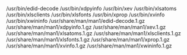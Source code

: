 /usr/bin/edid-decode
/usr/bin/xdpyinfo
/usr/bin/xev
/usr/bin/xlsatoms
/usr/bin/xlsclients
/usr/bin/xlsfonts
/usr/bin/xprop
/usr/bin/xvinfo
/usr/bin/xwininfo
/usr/share/man/man1/edid-decode.1.gz
/usr/share/man/man1/xdpyinfo.1.gz
/usr/share/man/man1/xev.1.gz
/usr/share/man/man1/xlsatoms.1.gz
/usr/share/man/man1/xlsclients.1.gz
/usr/share/man/man1/xlsfonts.1.gz
/usr/share/man/man1/xprop.1.gz
/usr/share/man/man1/xvinfo.1.gz
/usr/share/man/man1/xwininfo.1.gz
